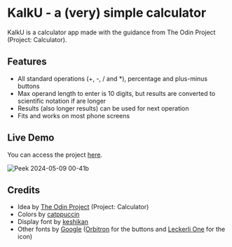 # KalkU - a (very) simple calculator

KalkU is a calculator app made with the guidance from The Odin Project (Project: Calculator).

## Features
- All standard operations (+, -, / and *), percentage and plus-minus buttons
- Max operand length to enter is 10 digits, but results are converted to scientific notation if are longer
- Results (also longer results) can be used for next operation
- Fits and works on most phone screens

## Live Demo
You can access the project [here](https://gvaa.github.io/kalku/).

![Peek 2024-05-09 00-41b](https://github.com/gvaa/kalku/assets/109627508/9b73ef71-b501-4cf1-bbed-8bc4c692d4bb)

## Credits
- Idea by [The Odin Project](https://www.theodinproject.com/) (Project: Calculator)
- Colors by [catppuccin](https://catppuccin.com/)
- Display font by [keshikan](https://github.com/keshikan/DSEG)
- Other fonts by [Google](https://fonts.google.com/) ([Orbitron](https://fonts.google.com/specimen/Orbitron) for the buttons and [Leckerli One](https://fonts.google.com/specimen/Leckerli+One) for the icon)



